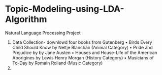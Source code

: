 # Topic-Modeling-using-LDA-Algorithm
Natural Language Processing Project 

  1. Data Collection- downlowd four books from Gutenberg
    •	Birds Every Child Should Know by Neltje Blanchan (Animal Category)
    •	Pride and Prejudice by by Jane Austen
    •	Houses and House-Life of the American Aborigines by Lewis Henry Morgan (History Category)
    •	Musicians of To-Day  by Romain Rolland (Music Category)
  2.
